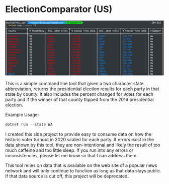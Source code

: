 ﻿ElectionComparator (US)
=======================

![Sample Output](/Images/sample-output.png)

This is a simple command line tool that given a two character state abbreviation,
returns the presidential election results for each party in that state by county.
It also includes the percent changed for votes for each party and if the winner
of that county flipped from the 2016 presidential election.

Example Usage:

```powershell
dotnet run --state WA
```

I created this side project to provide easy to consume data on how the historic
voter turnout in 2020 scaled for each party. If errors exist in the data shown
by this tool, they are non-intentional and likely the result of too much
caffeine and too little sleep. If you run into any errors or inconsistencies,
please let me know so that I can address them.

This tool relies on data that is available on the web site of a popular news
network and will only continue to function as long as that data stays public.
If that data source is cut off, this project will be deprecated.
